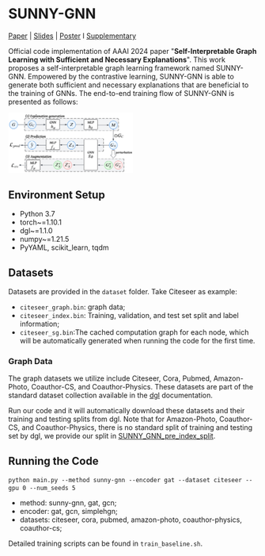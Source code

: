 # SUNNY-GNN 
[Paper](https://github.com/SJTU-Quant/SUNNY-GNN/blob/master/pdf/paper.pdf) | [Slides](https://github.com/SJTU-Quant/SUNNY-GNN/blob/master/pdf/slides.pdf) | [Poster](https://github.com/SJTU-Quant/SUNNY-GNN/blob/master/pdf/poster.pdf) I [Supplementary](https://github.com/SJTU-Quant/SUNNY-GNN/blob/master/pdf/supplementary.pdf)

Official code implementation of AAAI 2024 paper "**Self-Interpretable Graph Learning with Sufficient and Necessary Explanations**". This work proposes a self-interpretable graph learning framework named SUNNY-GNN. Empowered by the contrastive learning, SUNNY-GNN is able to generate both sufficient and necessary explanations that are beneficial  to the training of GNNs. The end-to-end training flow of SUNNY-GNN is presented as follows:

<img width="50%" src ="./framework.png"/>

## Environment Setup

- Python 3.7
- torch~=1.10.1
- dgl~=1.1.0
- numpy~=1.21.5
- PyYAML, scikit_learn, tqdm

## Datasets

Datasets are provided in the `dataset` folder. Take Citeseer as example:

- `citeseer_graph.bin`: graph data;
- `citeseer_index.bin`: Training, validation, and test set split and label information;
- `citeseer_sg.bin`:The cached computation graph for each node, which will be automatically generated when running the code for the first time.

### Graph Data

The graph datasets we utilize include Citeseer, Cora, Pubmed, Amazon-Photo, Coauthor-CS, and Coauthor-Physics. These datasets are part of the standard dataset collection available in the [dgl](https://docs.dgl.ai/en/1.0.x/api/python/dgl.data.html#node-prediction-datasets) documentation. 

Run our code and it will automatically download these datasets and their training and testing splits from dgl. Note that for Amazon-Photo, Coauthor-CS, and Coauthor-Physics, there is no standard split of training and testing set by dgl, we provide our split in [SUNNY_GNN_pre_index_split](https://1drv.ms/f/s!AjVU9oyUKy7HhYF8GaM47crMx9WoMw?e=emv6Dc). 

## Running the Code

```shell
python main.py --method sunny-gnn --encoder gat --dataset citeseer --gpu 0 --num_seeds 5
```

- method: sunny-gnn, gat, gcn;
- encoder: gat, gcn, simplehgn;
- datasets: citeseer, cora, pubmed, amazon-photo, coauthor-physics, coauthor-cs;

Detailed training scripts can be found in `train_baseline.sh`.
